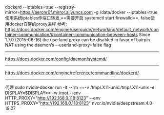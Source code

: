 dockerd --iptables=true --registry-mirror=https://aeronr0f.mirror.aliyuncs.com -g /data/docker
--iptables=true 使用系统iptables作端口转发,==需要开启 systemctl start firewalld==, false使用docker自带的proxy进程
参考:
https://docs.docker.com/engine/userguide/networking/default_network/container-communication/#container-communication-between-hosts
 Since 1.7.0 (2015-06-16) the userland proxy can be disabled in favor of hairpin NAT using the daemon’s --userland-proxy=false flag
 
---
https://docs.docker.com/config/daemon/systemd/

 
---
https://docs.docker.com/engine/reference/commandline/dockerd/

 
---
代理
sudo nvidia-docker run -it --rm ==-v /tmp/.X11-unix:/tmp/.X11-unix -e DISPLAY=$DISPLAY== -w /root --env HTTP_PROXY="http://192.168.0.118:8123" --env HTTPS_PROXY="http://192.168.0.118:8123" nvcr.io/nvidia/deepstream:4.0-19.07 